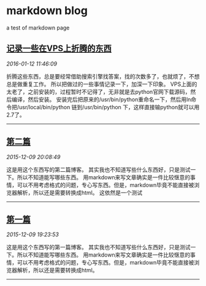 # markdown blog

 a test of markdown page

## [记录一些在VPS上折腾的东西](./content/ji-lu-yixie-zai-vps-shang-zheteng-de-dongxi.html)
*2016-01-12 11:46:09*

折腾这些东西，总是要经常借助搜索引擎找答案，找的次数多了，也就烦了，不想总是做重复工作。
所以把做过的一些事情记录一下，加深一下印象。
VPS上面的太老了，之前安装的，过程暂时不记得了，无非就是去python官网下载源码，然后编译，然后安装。
安装完后把原来的/usr/bin/python重命名一下，然后用ln命令把/usr/local/bin/python 链到/usr/bin/python 下，这样直接输python就可以用2.7了。


-------

## [第二篇](./content/di-er-pian.html)
*2015-12-09 20:08:49*

这是用这个东西写的第二篇博客。
其实我也不知道写些什么东西好，只是测试一下。所以不知道能写哪些东西。
用markdown来写文章确实是一件比较惬意的事情，可以不用考虑格式的问题，专心写东西。但是，markdown毕竟不能直接被浏览器解析，所以还是需要转换成html。
这依然是一个测试


-------

## [第一篇](./content/di-yi-pian.html)
*2015-12-09 19:23:53*

这是用这个东西写的第一篇博客。
其实我也不知道写些什么东西好，只是测试一下。所以不知道能写哪些东西。
用markdown来写文章确实是一件比较惬意的事情，可以不用考虑格式的问题，专心写东西。但是，markdown毕竟不能直接被浏览器解析，所以还是需要转换成html。


-------

